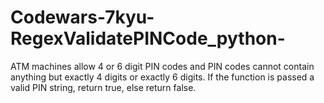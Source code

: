 # Codewars-7kyu-RegexValidatePINCode_python-
ATM machines allow 4 or 6 digit PIN codes and PIN codes cannot contain anything but exactly 4 digits or exactly 6 digits.  If the function is passed a valid PIN string, return true, else return false.
